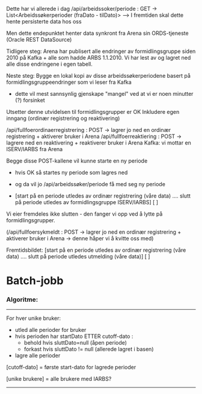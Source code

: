 
Dette har vi allerede i dag
/api/arbeidssoker/periode : GET -> List<Arbeidssøkerperioder (fraDato - tilDato)>
--> I fremtiden skal dette hente persisterte data hos oss

Men dette endepunktet henter data synkront fra Arena sin ORDS-tjeneste (Oracle REST DataSource)

Tidligere steg:
Arena har publisert alle endringer av formidlingsgruppe siden 2010 på Kafka + alle som hadde ARBS 1.1.2010.
Vi har lest av og lagret ned alle disse endringene i egen tabell.

Neste steg:
Bygge en lokal kopi av disse arbeidssøkerperiodene basert på formidlingsgruppeendringer som vi leser fra Kafka
- dette vil mest sannsynlig gjenskape "mangel" ved at vi er noen minutter (?) forsinket

Utsetter denne utvidelsen til formidlingsgrupper er OK
Inkludere egen inngang (ordinær registrering og reaktivering)

/api/fullfoerordinaerregistrering : POST -> lagrer jo ned en ordinær registrering + aktiverer bruker i Arena
/api/fullfoerreaktiering : POST -> lagrere ned en reaktivering + reaktiverer bruker i Arena
Kafka: vi mottar en ISERV/IARBS fra Arena

Begge disse POST-kallene vil kunne starte en ny periode
 - hvis OK så startes ny periode som lagres ned
 - og da vil jo /api/arbeidssøker/periode få med seg ny periode

 - [start på en periode utledes av ordinær registrering (våre data) .... slutt på periode utledes av formidlingsgruppe ISERV/IARBS] [ ]

Vi eier fremdeles ikke slutten - den fanger vi opp ved å lytte på formidlingsgrupper.



(/api/fullfoersykmeldt : POST -> lagrer jo ned en ordinær registrering + aktiverer bruker i Arena -> denne håper vi å kvitte oss med) 

Fremtidsbildet:
[start på en periode utledes av ordinær registrering (våre data) .... slutt på periode utledes utmelding (våre data)] [ ]

# Batch-jobb

### Algoritme:

---
For hver unike bruker:
- utled alle perioder for bruker
- hvis perioden har startDato ETTER cutoff-dato :
  - behold hvis sluttDato=null (åpen periode)
  - forkast hvis sluttDato != null (allerede lagret i basen)
- lagre alle perioder

[cutoff-dato] = første start-dato for lagrede perioder

[unike brukere] = alle brukere med IARBS? 

---

